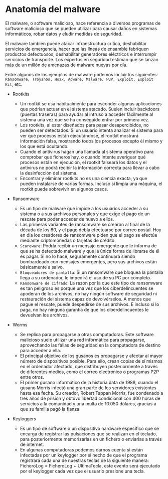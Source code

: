 # Anatomía del malware

El malware, o software malicioso, hace referencia a diversos programas de software malicioso que se pueden utilizar para causar daños en sistemas informáticos, robar datos y eludir medidas de seguridad.

El malware también puede atacar infraestructura crítica, deshabilitar servicios de emergencia, hacer que las líneas de ensamble fabriquen productos defectuosos, deshabilitar generadores eléctricos e interrumpir servicios de transporte. Los expertos en seguridad estiman que se lanzan más de un millón de amenazas de malware nuevas por día.

Entre algunos de los ejemplos de malware podemos incluir los siguientes: ``Ransomware, Troyanos, Hoax, Adware, Malware, PUP, Exploit, Exploit Kit``, etc.

- Rootkits <ul>
        <li>Un rootkit se usa habitualmente para esconder algunas aplicaciones que podrían actuar en el sistema atacado. Suelen incluir backdoors (puertas traseras) para ayudar al intruso a acceder fácilmente al sistema una vez que se ha conseguido entrar por primera vez.</li>
        <li>Los rootkits, al estar diseñados para pasar desapercibidos, no pueden ser detectados. Si un usuario intenta analizar el sistema para ver qué procesos están ejecutándose, el rootkit mostrará información falsa, mostrando todos los procesos excepto él mismo y los que está ocultando.</li>
        <li>Cuando el antivirus hagan una llamada al sistema operativo para comprobar qué ficheros hay, o cuando intente averiguar qué procesos están en ejecución, el rootkit falseará los datos y el antivirus no podrá recibir la información correcta para llevar a cabo la desinfección del sistema.</li>
        <li>Encontrar y eliminar rootkits no es una ciencia exacta, ya que pueden instalarse de varias formas. Incluso si limpia una máquina, el rootkit puede sobrevivir en algunos casos.</li>
    </ul>

- Ransomware <ul>
        <li>Es un tipo de malware que impide a los usuarios acceder a su sistema o a sus archivos personales y que exige el pago de un rescate para poder acceder de nuevo a ellos.</li>
        <li>Las primeras variantes de ransomware se crearon al final de la década de los 80, y el pago debía efectuarse por correo postal. Hoy en día los creadores de ransomware piden que el pago se efectúe mediante criptomonedas o tarjetas de crédito.</li>
        <li>``Scareware``:  Podría recibir un mensaje emergente que le informa de que se ha detectado malware y que la única forma de librarse de él es pagar. Si no lo hace, seguramente continuará siendo bombardeado con mensajes emergentes, pero sus archivos están básicamente a salvo.</li>
        <li>``Bloqueadores de pantalla``: Si un ransomware que bloquea la pantalla llega a su ordenador, le impedirá el uso de su PC por completo.</li>
        <li>``Ransomware de cifrado``:  La razón por la que este tipo de ransomware es tan peligroso es porque una vez que los ciberdelincuentes se apoderan de los archivos, no hay ningún software de seguridad ni restauración del sistema capaz de devolvérselos. A menos que pague el rescate, puede despedirse de sus archivos. E incluso si lo paga, no hay ninguna garantía de que los ciberdelincuentes le devuelvan los archivos.</li>
    </ul>

- Worms <ul>
        <li>Se replica para propagarse a otras computadoras. Este software malicioso suele utilizar una red informática para propagarse, aprovechando las fallas de seguridad en la computadora de destino para acceder a ella. </li>
        <li>El principal objetivo de los gusanos es propagarse y afectar al mayor número de dispositivos posible. Para ello, crean copias de sí mismos en el ordenador afectado, que distribuyen posteriormente a través de diferentes medios, como el correo electrónico o programas P2P entre otros.</li>
        <li>El primer gusano informático de la historia data de 1988, cuando el gusano Morris infectó una gran parte de los servidores existentes hasta esa fecha. Su creador, Robert Tappan Morris, fue condenado a tres años de prisión y obtuvo libertad condicional con 400 horas de servicios a la comunidad y una multa de 10.050 dólares, gracias a que su familia pagó la fianza.</li>
    </ul>

- Keyloggers <ul>
        <li>Es un tipo de software o un dispositivo hardware específico que se encarga de registrar las pulsaciones que se realizan en el teclado, para posteriormente memorizarlas en un fichero o enviarlas a través de internet.</li>
        <li>En algunas computadoras podemos darnos cuenta si están infectadas por un keylogger por el hecho de que el programa registrará cada una de nuestras teclas de la siguiente manera: FicheroLog = FicheroLog + UltimaTecla, este evento será ejecutado por el keylogger cada vez que el usuario presione una tecla. </li>
    </ul>
